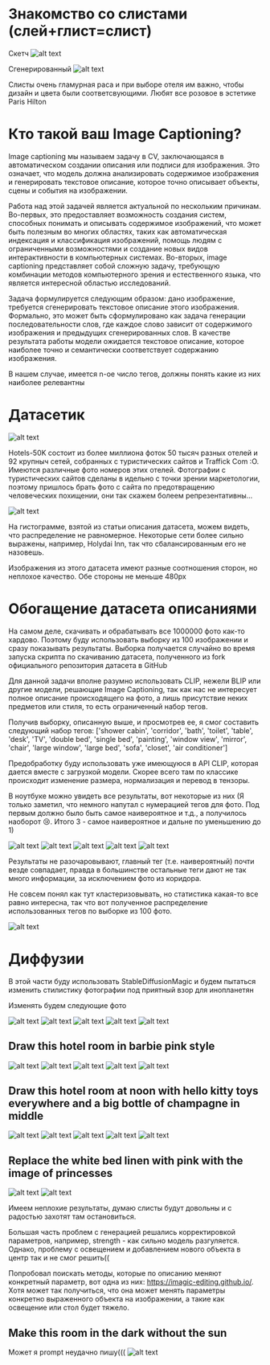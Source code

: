 # Знакомство со слистами (слей+глист=слист)
Скетч
![alt text](img/slist.png)

Сгенерированный
![alt text](img/slist_nn.png)

Слисты очень гламурная раса и при выборе отеля им важно, чтобы дизайн и цвета были соответсвующими. Любят все розовое в эстетике Paris Hilton


# Кто такой ваш Image Captioning?
Image captioning мы называем задачу в CV, заключающаяся в автоматическом создании описания или подписи для изображения. Это означает, что модель должна анализировать содержимое изображения и генерировать текстовое описание, которое точно описывает объекты, сцены и события на изображении.

Работа над этой задачей является актуальной по нескольким причинам. Во-первых, это предоставляет возможность создания систем, способных понимать и описывать содержимое изображений, что может быть полезным во многих областях, таких как автоматическая индексация и классификация изображений, помощь людям с ограниченными возможностями и создание новых видов интерактивности в компьютерных системах. Во-вторых, image captioning представляет собой сложную задачу, требующую комбинации методов компьютерного зрения и естественного языка, что является интересной областью исследований.

Задача формулируется следующим образом: дано изображение, требуется сгенерировать текстовое описание этого изображения. Формально, это может быть сформулировано как задача генерации последовательности слов, где каждое слово зависит от содержимого изображения и предыдущих сгенерированных слов. В качестве результата работы модели ожидается текстовое описание, которое наиболее точно и семантически соответствует содержанию изображения.

В нашем случае, имеется n-ое число тегов, должны понять какие из них наиболее релевантны

# Датасетик 

![alt text](img/hotel_photos.jpg)

Hotels-50K состоит из более миллиона фоток 50 тысяч разных отелей и 92 крупныч сетей, собранных с туристических сайтов и Traffick Com :O. Имеются различные фото номеров этих отелей. Фотографии с туристических сайтов сделаны в идельно с точки зрении маркетологии, поэтому пришлось брать фото с сайта по предотвращению человеческих похищении, они так скажем болеем репрезентативны...

![alt text](img/histogramm.jpg)

На гистограмме, взятой из статьи описания датасета, можем видеть, что распределение не равномерное. Некоторые сети более сильно выражены, например, Holydai Inn, так что сбалансированным его не назовешь.

Изображения из этого датасета имеют разные соотношения сторон, но неплохое качество. Обе стороны не меньше 480px

# Обогащение датасета описаниями

На самом деле, скачивать и обрабатывать все 1000000 фото как-то хардово. Поэтому буду использовать выборку из 100 изображении и сразу показывать результаты. Выборка получается случайно во время запуска скрипта по скачиванию датасета, полученного из fork официального репозитория датасета в GitHub

Для данной задачи вполне разумно использовать CLIP, нежели BLIP или другие модели, решающие Image Captioning, так как нас не интересует полное описание происходящего на фото, а лишь присутствие неких предметов или стиля, то есть ограниченный набор тегов.

Получив выборку, описанную выше, и просмотрев ее, я смог составить следующий набор тегов: ['shower cabin',
            'corridor',
            'bath',
            'toilet',
            'table',
            'desk',
            'TV',
            'double bed',
            'single bed',
            'painting',
            'window view',
            'mirror',
            'chair',
            'large window',
            'large bed',
            'sofa', 
            'closet',
            'air conditioner']

Предобработку буду использовать уже имеющуюся в API CLIP, которая дается вместе с загрузкой модели. Скорее всего там по классике происходит изменение размера, нормализация и перевод в тензоры.

В ноутбуке можно увидеть все результаты, вот некоторые из них (Я только заметил, что немного напутал с нумерацией тегов для фото. Под первым должно было быть самое наивероятное и т.д., а получилось наоборот 😢. Итого 3 - самое наивероятное и дальне по уменьшению до 1)

![alt text](img/ex_1.png)
![alt text](img/ex_2.png)
![alt text](img/ex_3.png)
![alt text](img/ex_4.png)
![alt text](img/ex_5.png)


Результаты не разочаровывают, главный тег (т.е. наивероятный) почти везде совпадает, правда в большинстве остальные теги дают не так много информации, за исключением фото из коридора. 

Не совсем понял как тут кластеризовывать, но статистика какая-то все равно интересна, так что вот полученное распределение использованных тегов по выборке из 100 фото.

![alt text](img/hist_tags.png)

# Диффузии

В этой части буду использовать StableDiffusionMagic и будем пытаться изменить стилистику фотографии под приятный взор для инопланетян

Изменять будем следующие фото

![alt text](img/1.png)
![alt text](img/2.png)
![alt text](img/3.png)
![alt text](img/4.png)
![alt text](img/5.png)

## Draw this hotel room in barbie pink style

![alt text](img/1_a.png)
![alt text](img/2_a.png)
![alt text](img/3_a.png)
![alt text](img/4_a.png)
![alt text](img/5_a.png)

## Draw this hotel room at noon with hello kitty toys everywhere and a big bottle of champagne in middle

![alt text](img/1_b.png)
![alt text](img/2_b.png)
![alt text](img/3_b.png)
![alt text](img/4_b.png)
![alt text](img/5_b.png)

## Replace the white bed linen with pink with the image of princesses

![alt text](img/1_c.png)
![alt text](img/3_c.png)

Имеем неплохие результаты, думаю слисты будут довольны и с радостью захотят там остановиться.

Большая часть проблем с генерацией решались корректировкой параметров, например, strength - как сильно модель разгуляется. Однако, проблему с освещением и добавлением нового объекта в центр так и не смог решить(( 

Попробовал поискать методы, которые по описанию меняют конкретный параметр, вот одна из них: https://imagic-editing.github.io/. Хотя может так получиться, что она может менять параметры конкретно выраженного объекта на изображении, а такие как освещение или стол будет тяжело.

## Make this room in the dark without the sun
Может я prompt неудачно пишу(((
![alt text](img/5_d.png)
